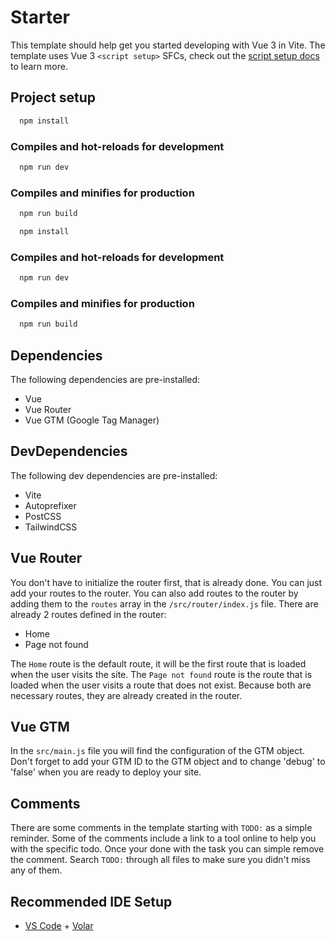 # Starter

This template should help get you started developing with Vue 3 in Vite. The template uses Vue 3 `<script setup>` SFCs, check out the [script setup docs](https://v3.vuejs.org/api/sfc-script-setup.html#sfc-script-setup) to learn more.

## Project setup

```bash
  npm install
```

### Compiles and hot-reloads for development

```bash
  npm run dev
```

### Compiles and minifies for production

```bash
  npm run build
```

```bash
  npm install
```

### Compiles and hot-reloads for development

```bash
  npm run dev
```

### Compiles and minifies for production

```bash
  npm run build
```

## Dependencies

The following dependencies are pre-installed:

- Vue
- Vue Router
- Vue GTM (Google Tag Manager)

## DevDependencies

The following dev dependencies are pre-installed:

- Vite
- Autoprefixer
- PostCSS
- TailwindCSS

## Vue Router

You don't have to initialize the router first, that is already done. You can just add your routes to the router. You can also add routes to the router by adding them to the `routes` array in the `/src/router/index.js` file. There are already 2 routes defined in the router:

- Home
- Page not found

The `Home` route is the default route, it will be the first route that is loaded when the user visits the site. The `Page not found` route is the route that is loaded when the user visits a route that does not exist. Because both are necessary routes, they are already created in the router.

## Vue GTM

In the `src/main.js` file you will find the configuration of the GTM object. Don't forget to add your GTM ID to the GTM object and to change 'debug' to 'false' when you are ready to deploy your site.

## Comments

There are some comments in the template starting with `TODO:` as a simple reminder. Some of the comments include a link to a tool online to help you with the specific todo. Once your done with the task you can simple remove the comment. Search `TODO:` through all files to make sure you didn't miss any of them.

## Recommended IDE Setup

- [VS Code](https://code.visualstudio.com/) + [Volar](https://marketplace.visualstudio.com/items?itemName=Vue.volar)
